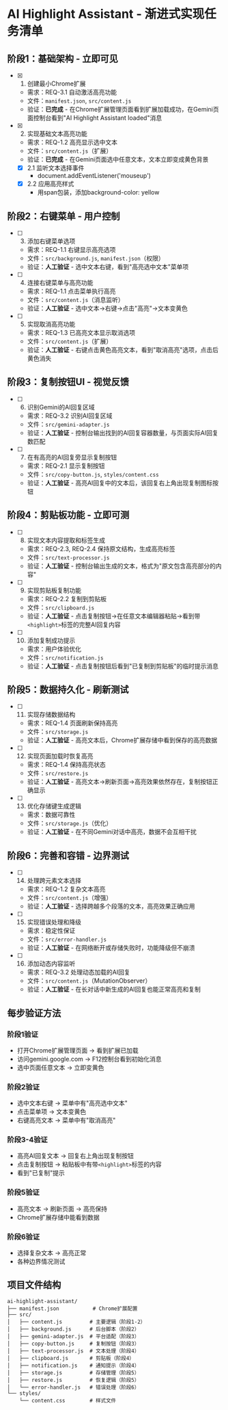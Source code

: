 # AI Highlight Assistant - 渐进式实现任务清单

## 阶段1：基础架构 - 立即可见

- [x] 1. 创建最小Chrome扩展
  - 需求：REQ-3.1 自动激活高亮功能
  - 文件：`manifest.json`, `src/content.js`
  - 验证：**已完成** - 在Chrome扩展管理页面看到扩展加载成功，在Gemini页面控制台看到"AI Highlight Assistant loaded"消息

- [x] 2. 实现基础文本高亮功能
  - 需求：REQ-1.2 高亮显示选中文本
  - 文件：`src/content.js`（扩展）
  - 验证：**已完成** - 在Gemini页面选中任意文本，文本立即变成黄色背景
  
  - [x] 2.1 监听文本选择事件
    - document.addEventListener('mouseup')
  - [x] 2.2 应用高亮样式
    - 用span包装，添加background-color: yellow

## 阶段2：右键菜单 - 用户控制

- [ ] 3. 添加右键菜单选项
  - 需求：REQ-1.1 右键显示高亮选项  
  - 文件：`src/background.js`, `manifest.json`（权限）
  - 验证：**人工验证** - 选中文本右键，看到"高亮选中文本"菜单项

- [ ] 4. 连接右键菜单与高亮功能
  - 需求：REQ-1.1 点击菜单执行高亮
  - 文件：`src/content.js`（消息监听）
  - 验证：**人工验证** - 选中文本→右键→点击"高亮"→文本变黄色

- [ ] 5. 实现取消高亮功能
  - 需求：REQ-1.3 已高亮文本显示取消选项
  - 文件：`src/content.js`（扩展）
  - 验证：**人工验证** - 右键点击黄色高亮文本，看到"取消高亮"选项，点击后黄色消失

## 阶段3：复制按钮UI - 视觉反馈

- [ ] 6. 识别Gemini的AI回复区域
  - 需求：REQ-3.2 识别AI回复区域
  - 文件：`src/gemini-adapter.js`
  - 验证：**人工验证** - 控制台输出找到的AI回复容器数量，与页面实际AI回复数匹配

- [ ] 7. 在有高亮的AI回复旁显示复制按钮
  - 需求：REQ-2.1 显示复制按钮
  - 文件：`src/copy-button.js`, `styles/content.css`
  - 验证：**人工验证** - 高亮AI回复中的文本后，该回复右上角出现复制图标按钮

## 阶段4：剪贴板功能 - 立即可测

- [ ] 8. 实现文本内容提取和标签生成
  - 需求：REQ-2.3, REQ-2.4 保持原文结构，生成高亮标签
  - 文件：`src/text-processor.js`
  - 验证：**人工验证** - 控制台输出生成的文本，格式为"原文包含<highlight>高亮部分</highlight>的内容"

- [ ] 9. 实现剪贴板复制功能
  - 需求：REQ-2.2 复制到剪贴板
  - 文件：`src/clipboard.js`
  - 验证：**人工验证** - 点击复制按钮→在任意文本编辑器粘贴→看到带`<highlight>`标签的完整AI回复内容

- [ ] 10. 添加复制成功提示
  - 需求：用户体验优化
  - 文件：`src/notification.js`
  - 验证：**人工验证** - 点击复制按钮后看到"已复制到剪贴板"的临时提示消息

## 阶段5：数据持久化 - 刷新测试

- [ ] 11. 实现存储数据结构
  - 需求：REQ-1.4 页面刷新保持高亮
  - 文件：`src/storage.js`
  - 验证：**人工验证** - 高亮文本后，Chrome扩展存储中看到保存的高亮数据

- [ ] 12. 实现页面加载时恢复高亮
  - 需求：REQ-1.4 保持高亮状态
  - 文件：`src/restore.js`
  - 验证：**人工验证** - 高亮文本→刷新页面→高亮效果依然存在，复制按钮正确显示

- [ ] 13. 优化存储键生成逻辑
  - 需求：数据可靠性
  - 文件：`src/storage.js`（优化）
  - 验证：**人工验证** - 在不同Gemini对话中高亮，数据不会互相干扰

## 阶段6：完善和容错 - 边界测试

- [ ] 14. 处理跨元素文本选择
  - 需求：REQ-1.2 复杂文本高亮
  - 文件：`src/content.js`（增强）
  - 验证：**人工验证** - 选择跨越多个段落的文本，高亮效果正确应用

- [ ] 15. 实现错误处理和降级
  - 需求：稳定性保证
  - 文件：`src/error-handler.js`
  - 验证：**人工验证** - 在网络断开或存储失败时，功能降级但不崩溃

- [ ] 16. 添加动态内容监听
  - 需求：REQ-3.2 处理动态加载的AI回复
  - 文件：`src/content.js`（MutationObserver）
  - 验证：**人工验证** - 在长对话中新生成的AI回复也能正常高亮和复制

## 每步验证方法

### 阶段1验证
- 打开Chrome扩展管理页面 → 看到扩展已加载
- 访问gemini.google.com → F12控制台看到初始化消息
- 选中页面任意文本 → 立即变黄色

### 阶段2验证  
- 选中文本右键 → 菜单中有"高亮选中文本"
- 点击菜单项 → 文本变黄色
- 右键高亮文本 → 菜单中有"取消高亮"

### 阶段3-4验证
- 高亮AI回复文本 → 回复右上角出现复制按钮
- 点击复制按钮 → 粘贴板中有带`<highlight>`标签的内容
- 看到"已复制"提示

### 阶段5验证
- 高亮文本 → 刷新页面 → 高亮保持
- Chrome扩展存储中能看到数据

### 阶段6验证
- 选择复杂文本 → 高亮正常
- 各种边界情况测试

## 项目文件结构

```
ai-highlight-assistant/
├── manifest.json           # Chrome扩展配置
├── src/
│   ├── content.js         # 主要逻辑（阶段1-2）
│   ├── background.js      # 后台脚本（阶段2）
│   ├── gemini-adapter.js  # 平台适配（阶段3）
│   ├── copy-button.js     # 复制按钮（阶段3）
│   ├── text-processor.js  # 文本处理（阶段4）
│   ├── clipboard.js       # 剪贴板（阶段4）
│   ├── notification.js    # 通知提示（阶段4）
│   ├── storage.js         # 存储管理（阶段5）
│   ├── restore.js         # 恢复逻辑（阶段5）
│   └── error-handler.js   # 错误处理（阶段6）
└── styles/
    └── content.css        # 样式文件
```